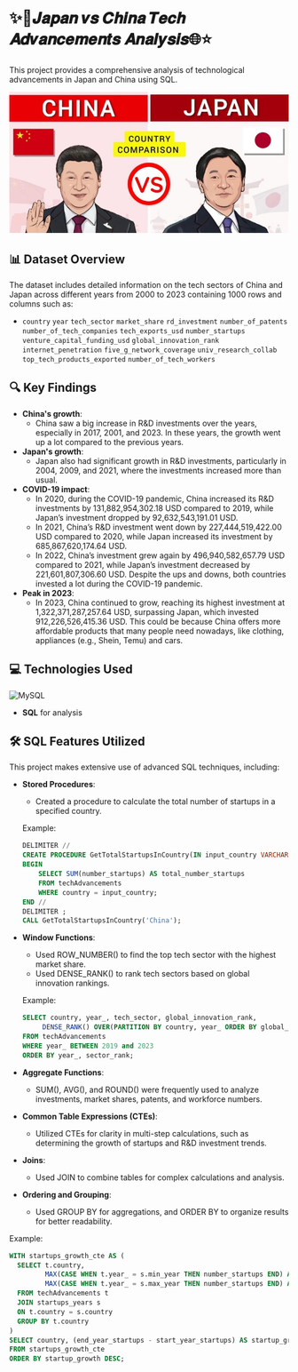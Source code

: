 # ✨🚀𝑱𝒂𝒑𝒂𝒏 𝒗𝒔 𝑪𝒉𝒊𝒏𝒂 𝑻𝒆𝒄𝒉 𝑨𝒅𝒗𝒂𝒏𝒄𝒆𝒎𝒆𝒏𝒕𝒔 𝑨𝒏𝒂𝒍𝒚𝒔𝒊𝒔🌐⭐

This project provides a comprehensive analysis of technological advancements in Japan and China using SQL.

<img src='japanvschina.jpg'>

## 📊 **Dataset Overview**
The dataset includes detailed information on the tech sectors of China and Japan across different years from 2000 to 2023 containing 1000 rows and columns such as:
- `country` `year` `tech_sector` `market_share` `rd_investment` `number_of_patents` `number_of_tech_companies` `tech_exports_usd` `number_startups` `venture_capital_funding_usd` `global_innovation_rank` `internet_penetration` `five_g_network_coverage` `univ_research_collab` `top_tech_products_exported` `number_of_tech_workers`

## 🔍 **Key Findings**
- **China's growth**:
  - China saw a big increase in R&D investments over the years, especially in 2017, 2001, and 2023. In these years, the growth went up a lot compared to the previous years.
- **Japan's growth**:
  - Japan also had significant growth in R&D investments, particularly in 2004, 2009, and 2021, where the investments increased more than usual.
- **COVID-19 impact**:
  - In 2020, during the COVID-19 pandemic, China increased its R&D investments by 131,882,954,302.18 USD compared to 2019, while Japan’s investment dropped by 92,632,543,191.01 USD.
  - In 2021, China’s R&D investment went down by 227,444,519,422.00 USD compared to 2020, while Japan increased its investment by 685,867,620,174.64 USD.
  - In 2022, China’s investment grew again by 496,940,582,657.79 USD compared to 2021, while Japan’s investment decreased by 221,601,807,306.60 USD. Despite the ups and downs, both countries invested a lot during the COVID-19 pandemic.
- **Peak in 2023**:
  - In 2023, China continued to grow, reaching its highest investment at 1,322,371,287,257.64 USD, surpassing Japan, which invested 912,226,526,415.36 USD. This could be because China offers more affordable products that many people need nowadays, like clothing, appliances (e.g., Shein, Temu) and cars.

## 💻 **Technologies Used**

![MySQL](https://img.shields.io/badge/mysql-%2300f.svg?logo=mysql&logoColor=white)
- **SQL** for analysis

## 🛠️ **SQL Features Utilized**

This project makes extensive use of advanced SQL techniques, including:

- **Stored Procedures**: 
  - Created a procedure to calculate the total number of startups in a specified country.
  
  Example:
  ```sql
  DELIMITER //
  CREATE PROCEDURE GetTotalStartupsInCountry(IN input_country VARCHAR(50))
  BEGIN
      SELECT SUM(number_startups) AS total_number_startups
      FROM techAdvancements
      WHERE country = input_country;
  END //
  DELIMITER ;
  CALL GetTotalStartupsInCountry('China');
  ```
  
- **Window Functions**:
  - Used ROW_NUMBER() to find the top tech sector with the highest market share.
  - Used DENSE_RANK() to rank tech sectors based on global innovation rankings.
    
  Example:
  ```sql
  SELECT country, year_, tech_sector, global_innovation_rank, 
       DENSE_RANK() OVER(PARTITION BY country, year_ ORDER BY global_innovation_rank ASC) AS sector_rank
  FROM techAdvancements
  WHERE year_ BETWEEN 2019 and 2023
  ORDER BY year_, sector_rank;
  ```
- **Aggregate Functions**:
  - SUM(), AVG(), and ROUND() were frequently used to analyze investments, market shares, patents, and workforce numbers.
- **Common Table Expressions (CTEs)**:
  - Utilized CTEs for clarity in multi-step calculations, such as determining the growth of startups and R&D investment trends.
- **Joins**:
  - Used JOIN to combine tables for complex calculations and analysis.
- **Ordering and Grouping**:
  - Used GROUP BY for aggregations, and ORDER BY to organize results for better readability.
    
Example:
  ```sql
  WITH startups_growth_cte AS (
    SELECT t.country, 
           MAX(CASE WHEN t.year_ = s.min_year THEN number_startups END) AS start_year_startups,
           MAX(CASE WHEN t.year_ = s.max_year THEN number_startups END) AS end_year_startups
    FROM techAdvancements t
    JOIN startups_years s
    ON t.country = s.country
    GROUP BY t.country
)
SELECT country, (end_year_startups - start_year_startups) AS startup_growth
FROM startups_growth_cte
ORDER BY startup_growth DESC;
  ```
